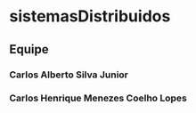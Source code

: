 # sistemasDistribuidos

## Equipe

### Carlos Alberto Silva Junior

### Carlos Henrique Menezes Coelho Lopes
